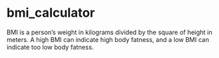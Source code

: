 # bmi_calculator
BMI is a person’s weight in kilograms divided by the square of height in meters. A high BMI can indicate high body fatness, and a low BMI can indicate too low body fatness.
